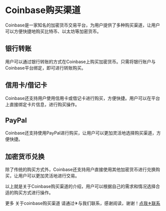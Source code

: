 # Coinbase购买渠道

Coinbase是一家知名的加密货币交易平台，为用户提供了多种购买渠道，让用户可以方便快捷地购买比特币、以太坊等加密货币。

## 银行转账
用户可以通过银行转账的方式在Coinbase上购买加密货币。只需将银行账户与Coinbase平台绑定，即可进行转账购买。

## 信用卡/借记卡
Coinbase还支持用户使用信用卡或借记卡进行购买，方便快捷。用户可以在平台上直接绑定卡片信息，进行购买操作。

## PayPal
Coinbase还支持使用PayPal进行购买，让用户可以更加灵活地选择购买渠道，方便快捷。

## 加密货币兑换
除了传统的购买方式外，Coinbase还支持用户直接使用其他加密货币进行兑换购买，让用户可以更加灵活地进行交易。

以上就是关于Coinbase购买渠道的介绍，用户可以根据自己的需求和情况选择合适的购买方式进行操作。

更多 关于coinbase购买渠道 请通过✈与我们联系，感谢阅读，谢谢！[点我✈联系](https://ww.k02.cc)